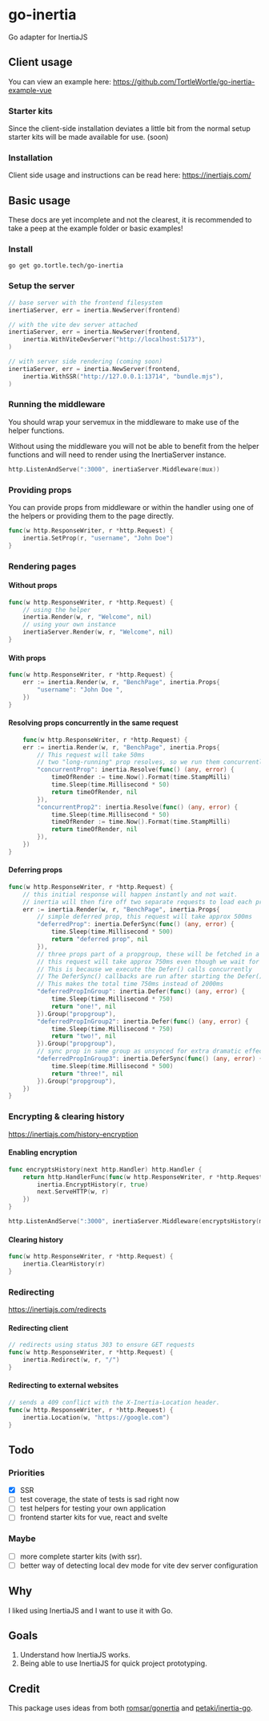 # go-inertia
Go adapter for InertiaJS

## Client usage
You can view an example here: https://github.com/TortleWortle/go-inertia-example-vue

### Starter kits
Since the client-side installation deviates a little bit from the normal setup starter kits will be made available for use.
(soon)

### Installation
Client side usage and instructions can be read here: https://inertiajs.com/

## Basic usage
These docs are yet incomplete and not the clearest, it is recommended to take a peep at the example folder or basic examples!
### Install
`go get go.tortle.tech/go-inertia`

### Setup the server
```go
// base server with the frontend filesystem
inertiaServer, err = inertia.NewServer(frontend)

// with the vite dev server attached
inertiaServer, err = inertia.NewServer(frontend,
    inertia.WithViteDevServer("http://localhost:5173"),
)

// with server side rendering (coming soon)
inertiaServer, err = inertia.NewServer(frontend,
    inertia.WithSSR("http://127.0.0.1:13714", "bundle.mjs"),
)
```

### Running the middleware
You should wrap your servemux in the middleware to make use of the helper functions.

Without using the middleware you will not be able to benefit from the helper functions and will need to render using the InertiaServer instance.
```go
http.ListenAndServe(":3000", inertiaServer.Middleware(mux))
```
### Providing props
You can provide props from middleware or within the handler using one of the helpers or providing them to the page directly.

```go
func(w http.ResponseWriter, r *http.Request) {
    inertia.SetProp(r, "username", "John Doe")
}
```

### Rendering pages
#### Without props
```go
func(w http.ResponseWriter, r *http.Request) {
	// using the helper
    inertia.Render(w, r, "Welcome", nil)
	// using your own instance
    inertiaServer.Render(w, r, "Welcome", nil)
}
```
#### With props
```go
func(w http.ResponseWriter, r *http.Request) {
    err := inertia.Render(w, r, "BenchPage", inertia.Props{
        "username": "John Doe ",
    })
}
```

#### Resolving props concurrently in the same request
```go
    func(w http.ResponseWriter, r *http.Request) {
    err := inertia.Render(w, r, "BenchPage", inertia.Props{
        // This request will take 50ms
        // two "long-running" prop resolves, so we run them concurrently
        "concurrentProp": inertia.Resolve(func() (any, error) {
            timeOfRender := time.Now().Format(time.StampMilli)
            time.Sleep(time.Millisecond * 50)
            return timeOfRender, nil
        }),
        "concurrentProp2": inertia.Resolve(func() (any, error) {
            time.Sleep(time.Millisecond * 50)
            timeOfRender := time.Now().Format(time.StampMilli)
            return timeOfRender, nil
        }),
    })
}
```

#### Deferring props
```go
func(w http.ResponseWriter, r *http.Request) {
	// this initial response will happen instantly and not wait.
	// inertia will then fire off two separate requests to load each prop group.
    err := inertia.Render(w, r, "BenchPage", inertia.Props{
        // simple deferred prop, this request will take approx 500ms
        "deferredProp": inertia.DeferSync(func() (any, error) {
            time.Sleep(time.Millisecond * 500)
            return "deferred prop", nil
        }),
        // three props part of a propgroup, these will be fetched in a separate request from the other deferred prop.
        // this request will take approx 750ms even though we wait for a total of 2000ms
        // This is because we execute the Defer() calls concurrently
        // The DeferSync() callbacks are run after starting the Defer() callbacks
        // This makes the total time 750ms instead of 2000ms
        "deferredPropInGroup": inertia.Defer(func() (any, error) {
            time.Sleep(time.Millisecond * 750)
            return "one!", nil
        }).Group("propgroup"),
        "deferredPropInGroup2": inertia.Defer(func() (any, error) {
            time.Sleep(time.Millisecond * 750)
            return "two!", nil
        }).Group("propgroup"),
        // sync prop in same group as unsynced for extra dramatic effect
        "deferredPropInGroup3": inertia.DeferSync(func() (any, error) {
            time.Sleep(time.Millisecond * 500)
            return "three!", nil
        }).Group("propgroup"),
    })
}
```

### Encrypting & clearing history
https://inertiajs.com/history-encryption

#### Enabling encryption
```go
func encryptsHistory(next http.Handler) http.Handler {
	return http.HandlerFunc(func(w http.ResponseWriter, r *http.Request) {
		inertia.EncryptHistory(r, true)
		next.ServeHTTP(w, r)
	})
}

http.ListenAndServe(":3000", inertiaServer.Middleware(encryptsHistory(mux)))
```

#### Clearing history
```go
func(w http.ResponseWriter, r *http.Request) {
    inertia.ClearHistory(r)
}
```

### Redirecting
https://inertiajs.com/redirects

#### Redirecting client
```go
// redirects using status 303 to ensure GET requests
func(w http.ResponseWriter, r *http.Request) {
    inertia.Redirect(w, r, "/")
}
```
#### Redirecting to external websites
```go
// sends a 409 conflict with the X-Inertia-Location header.
func(w http.ResponseWriter, r *http.Request) {
    inertia.Location(w, "https://google.com")
}
```

## Todo
### Priorities
- [x] SSR
- [ ] test coverage, the state of tests is sad right now
- [ ] test helpers for testing your own application
- [ ] frontend starter kits for vue, react and svelte
### Maybe
- [ ] more complete starter kits (with ssr).
- [ ] better way of detecting local dev mode for vite dev server configuration

## Why
I liked using InertiaJS and I want to use it with Go.

## Goals
1. Understand how InertiaJS works.
2. Being able to use InertiaJS for quick project prototyping.

## Credit
This package uses ideas from both [romsar/gonertia](https://github.com/romsar/gonertia) and [petaki/inertia-go](https://github.com/petaki/inertia-go).
